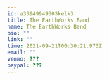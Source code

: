 ```yaml
---
id: a33949949303kelk3
title: The EarthWorks Band
name: The EarthWorks Band
bio: ""
link: ""
time: 2021-09-21T00:30:21.973Z
email: ""
venmo: ???
paypal: ???
---
```

